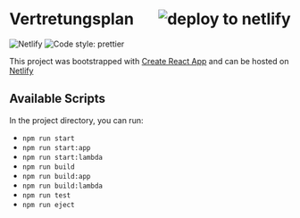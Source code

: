 <h1>
Vertretungsplan

<a href="https://app.netlify.com/start/deploy?repository=https://github.com/philippluehmann/vertretungsplan">
  <img align="right" src="https://www.netlify.com/img/deploy/button.svg" alt="deploy to netlify">
</a>
</h1>

![Netlify](https://img.shields.io/netlify/84e38a98-9f25-42ae-9b94-8cdc809b3e2e) ![Code style: prettier](https://img.shields.io/badge/code_style-prettier-ff69b4.svg?style=flat-square)

This project was bootstrapped with [Create React App](https://github.com/facebook/create-react-app) and can be hosted on [Netlify](https://www.netlify.com/)

## Available Scripts

In the project directory, you can run:

-   `npm run start`
-   `npm run start:app`
-   `npm run start:lambda`
-   `npm run build`
-   `npm run build:app`
-   `npm run build:lambda`
-   `npm run test`
-   `npm run eject`
